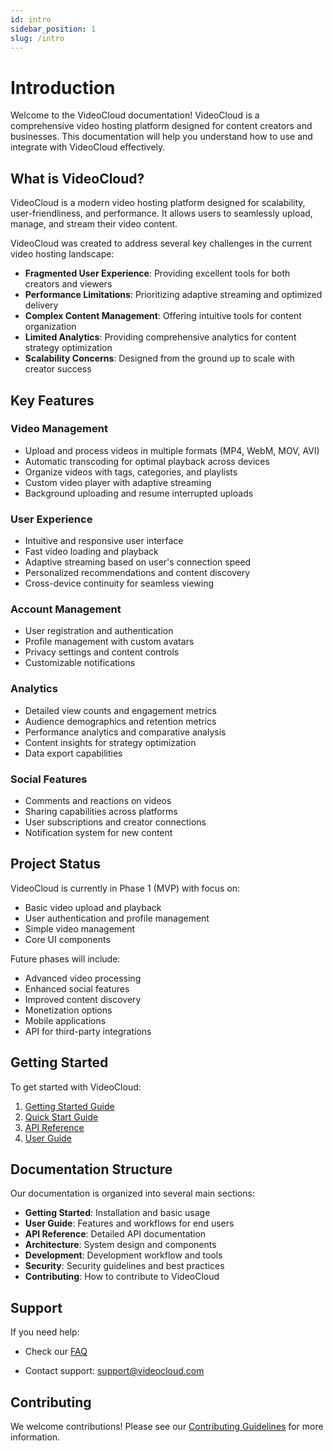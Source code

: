 ```yaml
---
id: intro
sidebar_position: 1
slug: /intro
---
```


# Introduction

Welcome to the VideoCloud documentation! VideoCloud is a comprehensive video hosting platform designed for content creators and businesses. This documentation will help you understand how to use and integrate with VideoCloud effectively.

## What is VideoCloud?

VideoCloud is a modern video hosting platform designed for scalability, user-friendliness, and performance. It allows users to seamlessly upload, manage, and stream their video content.

VideoCloud was created to address several key challenges in the current video hosting landscape:

- **Fragmented User Experience**: Providing excellent tools for both creators and viewers
- **Performance Limitations**: Prioritizing adaptive streaming and optimized delivery
- **Complex Content Management**: Offering intuitive tools for content organization
- **Limited Analytics**: Providing comprehensive analytics for content strategy optimization
- **Scalability Concerns**: Designed from the ground up to scale with creator success

## Key Features

### Video Management
- Upload and process videos in multiple formats (MP4, WebM, MOV, AVI)
- Automatic transcoding for optimal playback across devices
- Organize videos with tags, categories, and playlists
- Custom video player with adaptive streaming
- Background uploading and resume interrupted uploads

### User Experience
- Intuitive and responsive user interface
- Fast video loading and playback
- Adaptive streaming based on user's connection speed
- Personalized recommendations and content discovery
- Cross-device continuity for seamless viewing

### Account Management
- User registration and authentication
- Profile management with custom avatars
- Privacy settings and content controls
- Customizable notifications

### Analytics
- Detailed view counts and engagement metrics
- Audience demographics and retention metrics
- Performance analytics and comparative analysis
- Content insights for strategy optimization
- Data export capabilities

### Social Features
- Comments and reactions on videos
- Sharing capabilities across platforms
- User subscriptions and creator connections
- Notification system for new content

## Project Status

VideoCloud is currently in Phase 1 (MVP) with focus on:
- Basic video upload and playback
- User authentication and profile management
- Simple video management
- Core UI components

Future phases will include:
- Advanced video processing
- Enhanced social features
- Improved content discovery
- Monetization options
- Mobile applications
- API for third-party integrations

## Getting Started

To get started with VideoCloud:

1. [Getting Started Guide](/getting-started/getting-started-introduction)
2. [Quick Start Guide](/getting-started/quickstart)
3. [API Reference](/api/api-overview)
4. [User Guide](/user-guide/video-management)

## Documentation Structure

Our documentation is organized into several main sections:

- **Getting Started**: Installation and basic usage
- **User Guide**: Features and workflows for end users
- **API Reference**: Detailed API documentation
- **Architecture**: System design and components
- **Development**: Development workflow and tools
- **Security**: Security guidelines and best practices
- **Contributing**: How to contribute to VideoCloud

## Support

If you need help:

- Check our [FAQ](/faq)
<!-- - Join our [Discord community](https://discord.gg/videocloud) -->
- Contact support: support@videocloud.com

## Contributing

We welcome contributions! Please see our [Contributing Guidelines](/contributing/guidelines) for more information. 